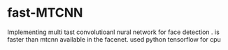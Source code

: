 # fast-MTCNN
Implementing multi tast convolutioanl nural network for face detection . is faster than mtcnn available in the facenet. used python  tensorflow for cpu
